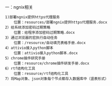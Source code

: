 一：ngnix相关

	1)部署ngnix提供https代理服务
		位置：resources/部署ngnix提供https代理服务.docx
	2）给系统添加密码过期策略
		位置：给程序添加密码过期策略.docx
	3）通过浏览器的宏执行自动任务
		位置：/resource/自动填充表格手册.docx
	4）attivio接入python脚本
		位置：attivio接入python脚本.docx
	5）chrome插件研究手册
		位置：resource/chrome插件研发手册.docx
	6）rtf结构化工具
		位置：resource/rtf结构化工具
	7）将Map对象、json对象每个节点都存入数据库中（竖表形式）